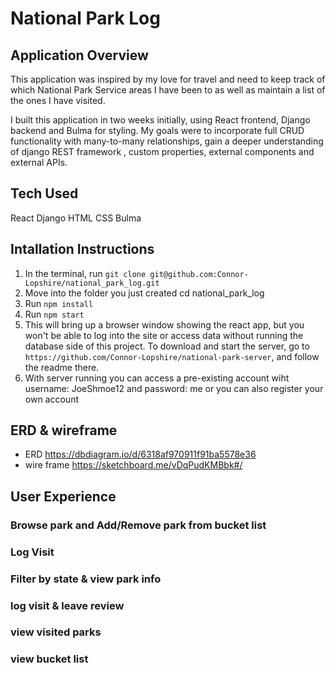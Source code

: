 # National Park Log 
## Application Overview
This application was inspired by my love for travel and need to keep track of which National Park Service areas I have been to as well as maintain a list of the ones I have visited.

I built this application in two weeks initially, using React frontend, Django backend and Bulma for styling. My goals were to incorporate full CRUD functionality with many-to-many relationships, gain a deeper understanding of django REST framework , custom properties, external components and external APIs.

## Tech Used
React Django HTML CSS Bulma

## Intallation Instructions

1. In the terminal, run `git clone git@github.com:Connor-Lopshire/national_park_log.git`
2. Move into the folder you just created cd national_park_log
3. Run `npm install`
4. Run `npm start`
5. This will bring up a browser window showing the react app, but you won't be able to log into the site or access data without running the database side of this project. To download and start the server, go to `https://github.com/Connor-Lopshire/national-park-server`, and follow the readme there.
6. With server running you can access a pre-existing account wiht username: JoeShmoe12 and password: me or you can also register your own account
## ERD & wireframe 
- ERD https://dbdiagram.io/d/6318af970911f91ba5578e36
- wire frame https://sketchboard.me/vDqPudKMBbk#/
## User Experience
### Browse park and Add/Remove park from bucket list
### Log Visit
### Filter by state & view park info 
### log visit & leave review 
### view visited parks 
### view bucket list
